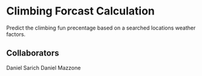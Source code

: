 # Climbing Forcast Calculation

Predict the climbing fun precentage based on a searched locations weather factors.

## Collaborators

Daniel Sarich
Daniel Mazzone

